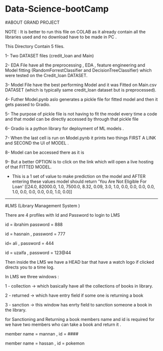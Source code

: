 # Data-Science-bootCamp


#ABOUT GRAND PROJECT


NOTE : It is better to run this file on COLAB as it already contain all the libraries used and no download have to be made in PC .


This Directory Contain 5 files.

1- Two DATASET files (credit_loan and Main)

2- EDA File have all the preprocessing , EDA , feature engineering and Model fitting (RandomForrestClassifier and DecisionTreeClassifier) which were tested on the Credit_loan DATASET.

3- Model File have the best performing Model and it was Fitted on Main.csv DATASET (which is typically same credit_loan dataset but is preprocessed).

4- Futher Model.pynb aslo generates a pickle file for fitted model and then it gets passed to Gradio.

5- The purpose of pickle file is not having to fit the model every time a code and that model can be directly accessed by through that pickle file

6- Gradio is a python library for deployment of ML models .

7- When the last cell is run on Model.pynb it prints two things FIRST A LINK and SECOND the UI of MODEL .

8- Model can be accessed there as it is 

9- But a better OPTION is to click on the link which will open a live hosting of that FITTED MODEL.
  
  
- This is a 1 set of value to make prediction on the model and AFTER entering these values model should return 'You Are Not Eligible For Loan' 
  [[24.0,
    82000.0,
    1.0,
    7500.0,
    8.32,
    0.09,
    3.0,
    1.0,
    0.0,
    0.0,
    0.0,
    0.0,
    1.0,
    0.0,
    0.0,
    0.0,
    0.0,
    1.0,
    0.0]]



------------------------------------------------------------------------------------------------------------------------------------------------------------------------------------------



#LMS (Library Management System )

There are 4 profiles with Id and Password to login to LMS

id = ibrahim
password = 888


id = hasnain ,
password = 777


id= ali ,
password = 444


id = uzaifa ,
password = 123@44

Then inside the LMS we have a HEAD bar that have a watch logo if clicked directs you to a time log.

In LMS we three windows :

1 - collection -> which basically have all the collections of books in library.

2 - returned  -> which have entry field if some one is returning a book

3 - sanction -> this window has enrty field to sanction someone a book in the library.

for Sanctioning and Returning a book members name and id is required for we have two members who can take a book and return it .

member name = mannan ,
id = ####


member name = hassan ,
id = pokemon








  
